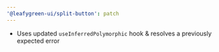 ```yaml
---
'@leafygreen-ui/split-button': patch
---
```


- Uses updated `useInferredPolymorphic` hook & resolves a previously expected error

